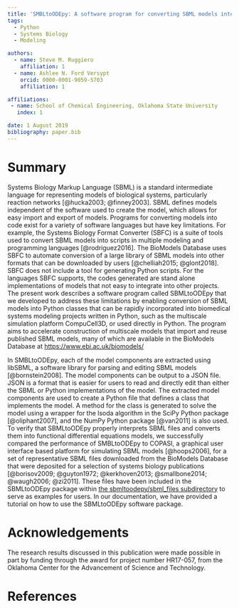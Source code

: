 ```yaml
---
title: 'SMBLtoODEpy: A software program for converting SBML models into ODE models in Python'
tags:
  - Python
  - Systems Biology
  - Modeling

authors:
  - name: Steve M. Ruggiero
    affiliation: 1
  - name: Ashlee N. Ford Versypt
    orcid: 0000-0001-9059-5703
    affiliation: 1

affiliations:
 - name: School of Chemical Engineering, Oklahoma State University
   index: 1

date: 1 August 2019
bibliography: paper.bib
---
```


# Summary


Systems Biology Markup Language (SBML) is a standard intermediate language for representing models of biological systems,
particularly reaction networks [@hucka2003; @finney2003].
SBML defines models independent of the software used to create the model, which allows for easy import and export of models.
Programs for converting models into code exist for a variety of software languages but have key limitations.
For example, the Systems Biology Format Converter (SBFC) is a suite of tools used to convert SBML models into scripts in multiple modeling and programming languages [@rodriguez2016].
The BioModels Database uses SBFC to automate conversion of a large library of SBML models into other formats that can be downloaded by users [@chelliah2015; @glont2018].
SBFC does not include a tool for generating Python scripts. For the languages SBFC supports, the codes generated are stand alone implementations of models that not easy to integrate into other projects.  
The present work describes a software program called SBMLtoODEpy that we developed to address these limitations by enabling conversion of SBML models into Python classes that can be rapidly incorporated into biomedical systems modeling projects written in Python,
such as the multiscale simulation platform CompuCell3D, or used directly in Python.
The program aims to accelerate construction of multiscale models that import and reuse published SBML models,
many of which are available in the BioModels Database at https://www.ebi.ac.uk/biomodels/

In SMBLtoODEpy, each of the model components are extracted using libSBML,
a software library for parsing and editing SBML models [@bornstein2008].
The model components can be output to a JSON file. JSON is a format that is easier for users to read and directly edit than either the SBML or Python implementations of the model.
The extracted model components are used to create a Python file that defines a class that implements the model.
A method for the class is generated to solve the model using a wrapper for the lsoda algorithm in the SciPy Python package [@oliphant2007], and the NumPy Python package [@van2011] is also used. To verify that SBMLtoODEpy properly interprets SBML files and converts them into functional differential equations models, we successfully compared the performance of SMBLtoODEpy to COPASI, a graphical user interface based platform for simulating SBML models [@hoops2006], for a set of representative SBML files downloaded from the BioModels Database that were deposited for a selection of systems biology publications [@borisov2009; @guyton1972; @kerkhoven2013; @smallbone2014; @waugh2006; @zi2011]. These files have been included in the SBMLtoODEpy package within [the sbmltoodepy/sbml_files subdirectory](https://github.com/SMRuggiero/sbmltoodepy/tree/master/sbmltoodepy/sbml_files) to serve as examples for users. In our documentation, we have provided a tutorial on how to use the SBMLtoODEpy software package.

# Acknowledgements

The research results discussed in this publication were made possible in part by funding through the award for project number HR17-057, from the Oklahoma Center for the Advancement of Science and Technology.

# References
